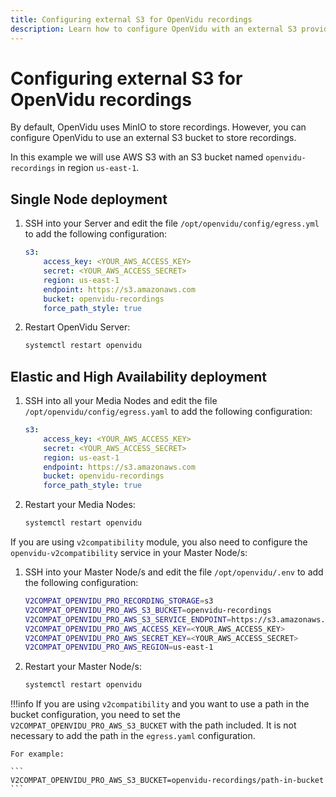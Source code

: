 ```yaml
---
title: Configuring external S3 for OpenVidu recordings
description: Learn how to configure OpenVidu with an external S3 provider for recording storage.
---
```


# Configuring external S3 for OpenVidu recordings

By default, OpenVidu uses MinIO to store recordings. However, you can configure OpenVidu to use an external S3 bucket to store recordings.

In this example we will use AWS S3 with an S3 bucket named `openvidu-recordings` in region `us-east-1`.

## Single Node deployment

1. SSH into your Server and edit the file `/opt/openvidu/config/egress.yml` to add the following configuration:

    ```yaml
    s3:
        access_key: <YOUR_AWS_ACCESS_KEY>
        secret: <YOUR_AWS_ACCESS_SECRET>
        region: us-east-1
        endpoint: https://s3.amazonaws.com
        bucket: openvidu-recordings
        force_path_style: true
    ```

2. Restart OpenVidu Server:

    ```bash
    systemctl restart openvidu
    ```

## Elastic and High Availability deployment

1. SSH into all your Media Nodes and edit the file `/opt/openvidu/config/egress.yaml` to add the following configuration:

    ```yaml
    s3:
        access_key: <YOUR_AWS_ACCESS_KEY>
        secret: <YOUR_AWS_ACCESS_SECRET>
        region: us-east-1
        endpoint: https://s3.amazonaws.com
        bucket: openvidu-recordings
        force_path_style: true
    ```

2. Restart your Media Nodes:

    ```bash
    systemctl restart openvidu
    ```

If you are using `v2compatibility` module, you also need to configure the `openvidu-v2compatibility` service in your Master Node/s:

1. SSH into your Master Node/s and edit the file `/opt/openvidu/.env` to add the following configuration:

    ```bash
    V2COMPAT_OPENVIDU_PRO_RECORDING_STORAGE=s3
    V2COMPAT_OPENVIDU_PRO_AWS_S3_BUCKET=openvidu-recordings
    V2COMPAT_OPENVIDU_PRO_AWS_S3_SERVICE_ENDPOINT=https://s3.amazonaws.com
    V2COMPAT_OPENVIDU_PRO_AWS_ACCESS_KEY=<YOUR_AWS_ACCESS_KEY>
    V2COMPAT_OPENVIDU_PRO_AWS_SECRET_KEY=<YOUR_AWS_ACCESS_SECRET>
    V2COMPAT_OPENVIDU_PRO_AWS_REGION=us-east-1
    ```

2. Restart your Master Node/s:

    ```bash
    systemctl restart openvidu
    ```

!!!info
    If you are using `v2compatibility` and you want to use a path in the bucket configuration, you need to set the `V2COMPAT_OPENVIDU_PRO_AWS_S3_BUCKET` with the path included. It is not necessary to add the path in the `egress.yaml` configuration.

    For example:

    ```
    V2COMPAT_OPENVIDU_PRO_AWS_S3_BUCKET=openvidu-recordings/path-in-bucket
    ```
